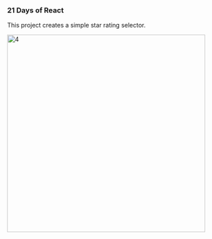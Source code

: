 ### 21 Days of React

This project creates a simple star rating selector.

<img width="460" alt="4" src="https://github.com/NikolaVekic/21-days-of-react/assets/55920607/dc45903d-5d01-455d-8745-9dcb1f932297">

